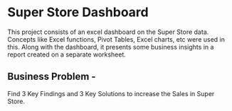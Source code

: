 # Super Store Dashboard
This project consists of an excel dashboard on the Super Store data. Concepts like Excel functions, Pivot Tables, Excel charts, etc were used in this.
Along with the dashboard, it presents some business insights in a report created on a separate worksheet.

## Business Problem - 
Find 3 Key Findings and 3 Key Solutions to increase the Sales in Super Store.
